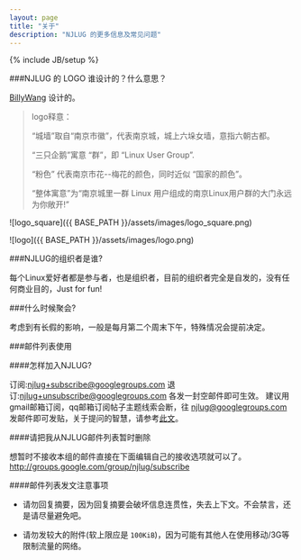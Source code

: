 ```yaml
---
layout: page
title: "关于"
description: "NJLUG 的更多信息及常见问题"
---
```

{% include JB/setup %}

###NJLUG 的 LOGO 谁设计的？什么意思？

[BillyWang](http://icanchange.us/blog) 设计的。

>logo释意：
>
>“城墙”取自“南京市徽”，代表南京城，城上六垛女墙，意指六朝古都。
>
>“三只企鹅”寓意 “群”，即 “Linux User Group”.
>
>“粉色” 代表南京市花--梅花的颜色，同时近似 “国家的颜色”。
>
>“整体寓意”为“南京城里一群 Linux 用户组成的南京Linux用户群的大门永远为你敞开!”

![logo_square]({{ BASE_PATH }}/assets/images/logo_square.png)

![logo]({{ BASE_PATH }}/assets/images/logo.png)

###NJLUG的组织者是谁?

每个Linux爱好者都是参与者，也是组织者，目前的组织者完全是自发的，没有任何商业目的，Just for fun!

###什么时候聚会?

考虑到有长假的影响，一般是每月第二个周末下午，特殊情况会提前决定。

###邮件列表使用



####怎样加入NJLUG?

订阅:njlug+subscribe@googlegroups.com 退订:njlug+unsubscribe@googlegroups.com 各发一封空邮件即可生效。 建议用gmail邮箱订阅，qq邮箱订阅帖子主题线索会断，往 njlug@googlegroups.com 发邮件即可发贴，关于提问的智慧，请参考[此文](http://www.catb.org/~esr/faqs/smart-questions.html#translations)。

####请把我从NJLUG邮件列表暂时删除

想暂时不接收本组的邮件直接在下面编辑自己的接收选项就可以了。 http://groups.google.com/group/njlug/subscribe

####邮件列表发文注意事项

* 请勿回复摘要，因为回复摘要会破坏信息连贯性，失去上下文。不会禁言，还是请尽量避免吧。

* 请勿发较大的附件(软上限应是 `100KiB`)，因为可能有其他人在使用移动/3G等限制流量的网络。
